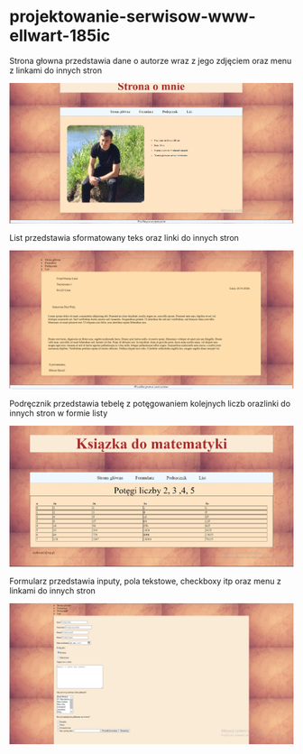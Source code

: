 # projektowanie-serwisow-www-ellwart-185ic

Strona głowna przedstawia dane o autorze wraz z jego zdjęciem oraz menu z linkami do innych stron

![Strona głowna](https://github.com/EllwartDawid/projektowanie-serwisow-www-ellwart-185ic/blob/master/stronaglowna.PNG)

List przedstawia sformatowany teks oraz linki do innych stron

![List](https://github.com/EllwartDawid/projektowanie-serwisow-www-ellwart-185ic/blob/master/list.PNG)

Podręcznik przedstawia tebelę z potęgowaniem kolejnych liczb orazlinki do innych stron w formie listy

![Podręcznik](https://github.com/EllwartDawid/projektowanie-serwisow-www-ellwart-185ic/blob/master/podrecznik.PNG)

Formularz przedstawia inputy, pola tekstowe, checkboxy itp oraz menu z linkami do innych stron

![Formularz](https://github.com/EllwartDawid/projektowanie-serwisow-www-ellwart-185ic/blob/master/formularz.PNG)
